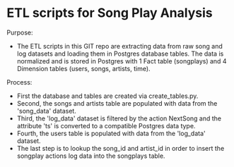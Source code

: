 # ETL scripts for Song Play Analysis

Purpose: 
* The ETL scripts in this GIT repo are extracting data 
from raw song and log datasets and loading them in Postgres 
database tables. The data is normalized and is stored in Postgres
with 1 Fact table (songplays) and 4 Dimension tables (users, songs, artists, time).

Process:
* First the database and tables are created via create_tables.py.
* Second, the songs and artists table are populated with data from the 'song_data' dataset.
* Third, the 'log_data' dataset is filtered by the action NextSong and the attribute 'ts' is converted to a
compatible Postgres data type.
* Fourth, the users table is populated with data from the 'log_data' dataset.
* The last step is to lookup the song_id and artist_id in order to insert the songplay actions log data into the
songplays table.
 
